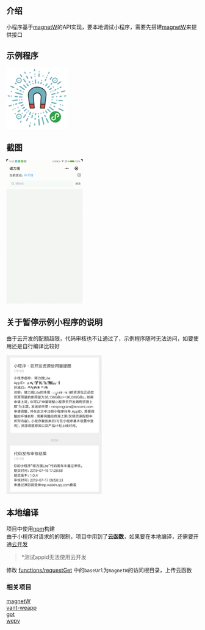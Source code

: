 ## 介绍
小程序基于[magnetW](https://github.com/dengyuhan/magnetW)的API实现，要本地调试小程序，需要先搭建[magnetW](https://github.com/dengyuhan/magnetW)来提供接口


## 示例程序
<img src="screenshots/mini.jpg" width="160"/>

## 截图
<img src="screenshots/1.gif" width="200"/>


## 关于暂停示例小程序的说明
由于云开发的配额超限，代码审核也不让通过了，示例程序随时无法访问，如要使用还是自行编译比较好

<img src="screenshots/2.jpg" width="250"/>

## 本地编译
项目中使用[npm](https://developers.weixin.qq.com/miniprogram/dev/devtools/npm.html)构建	
由于小程序对请求的的限制，项目中用到了**云函数**，如果要在本地编译，还需要开通[云开发](https://developers.weixin.qq.com/miniprogram/dev/wxcloud/basis/getting-started.html)  

>*测试appid无法使用云开发

修改 [functions/requestGet](functions/requestGet/index.js) 中的`baseUrl`为`magnetW`的访问根目录，上传云函数


### 相关项目
[magnetW](https://github.com/dengyuhan/magnetW)  
[vant-weapp](https://github.com/youzan/vant-weapp)  
[got](https://github.com/sindresorhus/got)  
[wepy](https://github.com/Tencent/wepy)